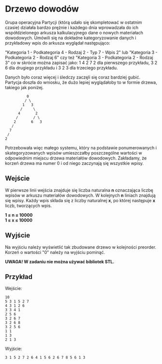 # Drzewo dowodów

Grupa operacyjna Partycji (którą udało się skompletować w ostatnim czasie) działała bardzo prężnie i każdego dnia wprowadzała do ich współdzielonego arkusza kalkulacyjnego dane o nowych materiałach dowodowych. Umówili się na dokładne kategoryzowanie danych i przykładowy wpis do arkusza wyglądał następująco:

"Kategoria 1 - Podkategoria 4 - Rodzaj 2 - Typ 7 - Wpis 2" lub "Kategoria 3 - Podkategoria 2 - Rodzaj 6" czy też "Kategoria 3 - Podkategoria 2 - Rodzaj 3" co w skrócie można zapisać jako: 1 4 2 7 2 dla pierwszego przykładu, 3 2 6 dla drugiego przykładu i 3 2 3 dla trzeciego przykładu.

Danych było coraz więcej i śledczy zaczęli się coraz bardziej gubić. Partycja doszła do wniosku, że dużo lepiej wyglądałoby to w formie drzewa, takiego jak poniżej.

```
          0
         / \
        1   3
       /     \
      4       2
     /       / \
    2       6   3
   /
  7
 /
2
```

Potrzebowała więc małego systemu, który na podstawie ponumerowanych i skategoryzowanych wpisów umieszczałby poszczególne wartości w odpowiednim miejscu drzewa materiałów dowodowych. Zakładamy, że korzeń drzewa ma numer 0 i od niego zaczynają się wszystkie wpisy.

## Wejście
W pierwsze linii wejścia znajduje się liczba naturalna **n** oznaczająca liczbę wpisów w arkuszu materiałów dowodowych. W kolejnych **n** liniach znajdują się wpisy. Każdy wpis składa się z liczby naturalnej **x**, po której następuje **x** liczb, tworzących wpis.

**1 ≤ n ≤ 10000 <br>
1 ≤ x ≤ 10000**

## Wyjście
Na wyjściu należy wyświetlić tak zbudowane drzewo w kolejności preorder. Korzeń o wartości "0" należy na wyjściu pominąć.

**UWAGA! W zadaniu nie można używać bibliotek STL.**

## Przykład
Wejście:
```
10
5 3 1 5 2 7
4 3 1 2 6
3 3 4 1
2 5 6
3 2 6 7
3 2 6 8
3 2 5 6
1 1
1 3
2 1 3 
```
Wyjście:
```
3 1 5 2 7 2 6 4 1 5 6 2 6 7 8 5 6 1 3
```